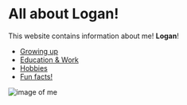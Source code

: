 # All about Logan!
This website contains information about me! **Logan**!

- [Growing up]()
- [Education & Work]()
- [Hobbies]()
- [Fun facts!]()

![image of me](https://user-images.githubusercontent.com/91173802/138210998-2326fcdf-77dd-4724-8d68-bb1ff407f00a.png)
